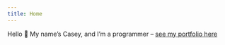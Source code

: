 ```yaml
---
title: Home
---
```


Hello 👋 My name’s Casey, and I’m a programmer – [see my portfolio here](https://soupbowl.io/)
